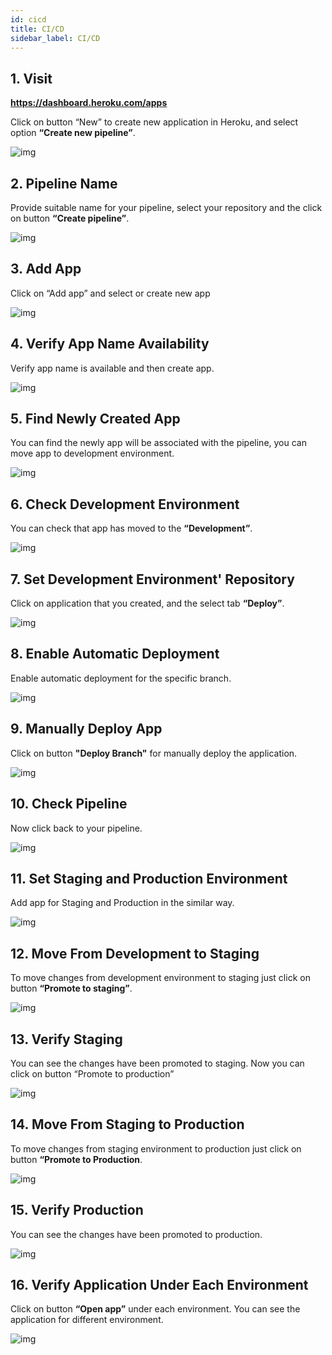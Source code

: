 ```yaml
---
id: cicd
title: CI/CD
sidebar_label: CI/CD
---
```


## 1. Visit

**<u><a href="https://dashboard.heroku.com/apps" target="_blank">https://dashboard.heroku.com/apps</a></u>**

Click on button “New” to create new application in Heroku, and select option **“Create new pipeline”**. 

![img](/assets/docs/deploy-to-heroku/new-app.png)

## 2. Pipeline Name

Provide suitable name for your pipeline, select your repository and the click on button **“Create pipeline”**.

![img](/assets/docs/deploy-to-heroku/add-new-pipeline.png)

## 3. Add App

Click on “Add app” and select or create new app

![img](/assets/docs/deploy-to-heroku/configure-pipeline-dev.png)

## 4. Verify App Name Availability

Verify app name is available and then create app.

![img](/assets/docs/deploy-to-heroku/add-new-app.png)

## 5. Find Newly Created App

You can find the newly app will be associated with the pipeline, you can move app to development environment.

![img](/assets/docs/deploy-to-heroku/added-new-app-in-pipeline.png)

## 6. Check Development Environment

You can check that app has moved to the **“Development”**.

![img](/assets/docs/deploy-to-heroku/app-moved-to-dev-environment.png)

## 7. Set Development Environment' Repository

Click on application that you created, and the select tab **“Deploy”**.

![img](/assets/docs/deploy-to-heroku/app-configure-for-dev-environment.png)

## 8. Enable Automatic Deployment

Enable automatic deployment for the specific branch.

![img](/assets/docs/deploy-to-heroku/app-enable-automatic-deployment.png)

## 9. Manually Deploy App

Click on button **"Deploy Branch"** for manually deploy the application.

![img](/assets/docs/deploy-to-heroku/app-manually-deploy.png)

## 10. Check Pipeline

Now click back to your pipeline.

![img](/assets/docs/deploy-to-heroku/app-pipeline-dev-configured.png)

## 11. Set Staging and Production Environment

Add app for Staging and Production in the similar way.

![img](/assets/docs/deploy-to-heroku/app-added-apps-in-pipeline.png)

## 12. Move From Development to Staging

To move changes from development environment to staging just click on button **“Promote to staging”**.

![img](/assets/docs/deploy-to-heroku/app-promote-dev-to-staging.png)

## 13. Verify Staging

You can see the changes have been promoted to staging. Now you can click on button “Promote to production”

![img](/assets/docs/deploy-to-heroku/app-promoted-to-stagging.png)

## 14. Move From Staging to Production

To move changes from staging environment to production just click on button **“Promote to Production**.

![img](/assets/docs/deploy-to-heroku/app-promote-staging-to-production.png)

## 15. Verify Production

You can see the changes have been promoted to production.

![img](/assets/docs/deploy-to-heroku/app-promoted-to-production.png)

## 16. Verify Application Under Each Environment

Click on button **“Open app”** under each environment. You can see the application for different environment.

![img](/assets/docs/deploy-to-heroku/app-running-in-different-environment.png)





